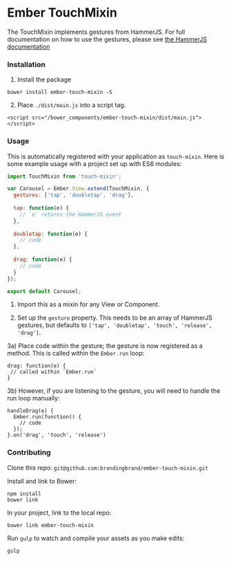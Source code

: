 # Ember TouchMixin

The TouchMixin implements gestures from HammerJS.
For full documentation on how to use the gestures, please see
[the HammerJS documentation](https://github.com/EightMedia/hammer.js/wiki/Getting-Started)

### Installation
1) Install the package
```
bower install ember-touch-mixin -S
```

2) Place `./dist/main.js` into a script tag.
```
<script src="/bower_components/ember-touch-mixin/dist/main.js"></script>
```

### Usage
This is automatically registered with your application as `touch-mixin`. Here is some example usage with a project set up with ES6 modules:
```js
import TouchMixin from 'touch-mixin';

var Carousel = Ember.View.extend(TouchMixin, {
  gestures: ['tap', 'doubletap', 'drag'],
  
  tap: function(e) {
    // `e` returns the HammerJS event
  },
  
  doubletap: function(e) {
    // code
  },
  
  drag: function(e) {
    // code
  }
});

export default Carousel;
```

1) Import this as a mixin for any View or Component.

2) Set up the `gesture` property. This needs to be an array of HammerJS gestures, but defaults to `['tap', 'doubletap', 'touch', 'release', 'drag']`.

3a) Place code within the gesture; the gesture is now registered as a method. This is called within the `Ember.run` loop:
```
drag: function(e) {
 // called within `Ember.run`
}
```

3b) However, if you are listening to the gesture, you will need to handle the run loop manually:
```
handleDrag(e) {
  Ember.run(function() {
    // code
  });
}.on('drag', 'touch', 'release')
```

### Contributing
Clone this repo: `git@github.com:brandingbrand/ember-touch-mixin.git`

Install and link to Bower:
```
npm install
bower link
```

In your project, link to the local repo:
```
bower link ember-touch-mixin
```

Run `gulp` to watch and compile your assets as you make edits:
```
gulp
```

